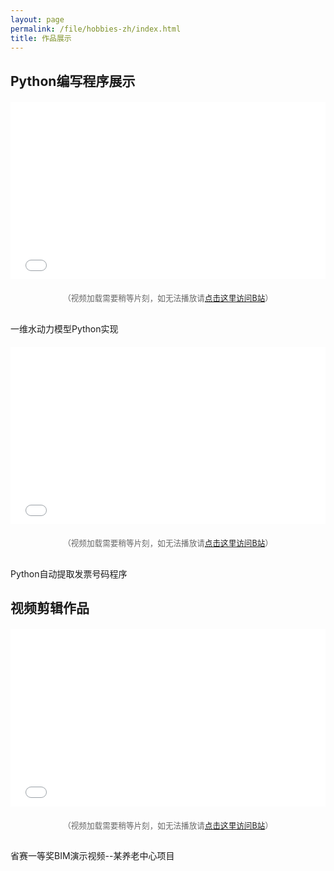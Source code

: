 ```yaml
---
layout: page
permalink: /file/hobbies-zh/index.html
title: 作品展示
---
```

## Python编写程序展示

<div style="position: relative; max-width: 800px; margin: 20px auto; padding-bottom: 56.25%; height: 0; overflow: hidden;">
  <iframe
    style="position: absolute; top: 0; left: 0; width: 100%; height: 100%;"
    src="//player.bilibili.com/player.html?isOutside=true&aid=114238395848572&bvid=BV1tzoDYBE56&cid=29108210686&p=1"
    scrolling="no"
    border="0"
    frameborder="no"
    framespacing="0"
    allowfullscreen="true">
  </iframe>
</div>
<p style="text-align:center; color:#666; font-size:0.9em;">（视频加载需要稍等片刻，如无法播放请<a href="https://www.bilibili.com/video/BV1tzoDYBE56" target="_blank">点击这里访问B站</a>）</p>
<br>一维水动力模型Python实现

<div style="position: relative; max-width: 800px; margin: 20px auto; padding-bottom: 56.25%; height: 0; overflow: hidden;">
  <iframe
    style="position: absolute; top: 0; left: 0; width: 100%; height: 100%;"
    src="//player.bilibili.com/player.html?isOutside=true&aid=114238093792928&bvid=BV1ocoQYpEqW&cid=29107357774&p=1"
    scrolling="no"
    border="0"
    frameborder="no"
    framespacing="0"
    allowfullscreen="true">
  </iframe>
</div>
<p style="text-align:center; color:#666; font-size:0.9em;">（视频加载需要稍等片刻，如无法播放请<a href="https://www.bilibili.com/video/BV1ocoQYpEqW" target="_blank">点击这里访问B站</a>）</p>
<br>Python自动提取发票号码程序

## 视频剪辑作品

<div style="position: relative; max-width: 800px; margin: 20px auto; padding-bottom: 56.25%; height: 0; overflow: hidden;">
  <iframe
    style="position: absolute; top: 0; left: 0; width: 100%; height: 100%;"
    src="//player.bilibili.com/player.html?isOutside=true&aid=114237808580119&bvid=BV1y4oQYvExz&cid=29106176935&p=1"
    scrolling="no"
    border="0"
    frameborder="no"
    framespacing="0"
    allowfullscreen="true">
  </iframe>
</div>
<p style="text-align:center; color:#666; font-size:0.9em;">（视频加载需要稍等片刻，如无法播放请<a href="https://www.bilibili.com/video/BV1y4oQYvExz" target="_blank">点击这里访问B站</a>）</p>
<br>省赛一等奖BIM演示视频--某养老中心项目

